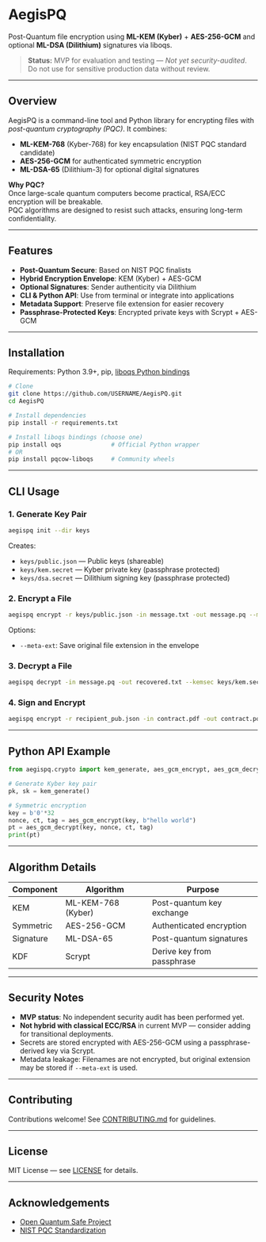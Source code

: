 
# AegisPQ

Post-Quantum file encryption using **ML-KEM (Kyber)** + **AES-256-GCM** and optional **ML-DSA (Dilithium)** signatures via liboqs.

> **Status:** MVP for evaluation and testing — *Not yet security-audited*. Do not use for sensitive production data without review.

---

## Overview

AegisPQ is a command-line tool and Python library for encrypting files with *post-quantum cryptography (PQC)*.
It combines:

- **ML-KEM-768** (Kyber-768) for key encapsulation (NIST PQC standard candidate)
- **AES-256-GCM** for authenticated symmetric encryption
- **ML-DSA-65** (Dilithium-3) for optional digital signatures

**Why PQC?**  
Once large-scale quantum computers become practical, RSA/ECC encryption will be breakable.  
PQC algorithms are designed to resist such attacks, ensuring long-term confidentiality.

---

## Features

- **Post-Quantum Secure**: Based on NIST PQC finalists
- **Hybrid Encryption Envelope**: KEM (Kyber) + AES-GCM
- **Optional Signatures**: Sender authenticity via Dilithium
- **CLI & Python API**: Use from terminal or integrate into applications
- **Metadata Support**: Preserve file extension for easier recovery
- **Passphrase-Protected Keys**: Encrypted private keys with Scrypt + AES-GCM

---

## Installation

Requirements: Python 3.9+, pip, [liboqs Python bindings](https://github.com/open-quantum-safe/liboqs-python)

```bash
# Clone
git clone https://github.com/USERNAME/AegisPQ.git
cd AegisPQ

# Install dependencies
pip install -r requirements.txt

# Install liboqs bindings (choose one)
pip install oqs              # Official Python wrapper
# OR
pip install pqcow-liboqs     # Community wheels
```

---

## CLI Usage

### 1. Generate Key Pair
```bash
aegispq init --dir keys
```
Creates:
- `keys/public.json` — Public keys (shareable)
- `keys/kem.secret` — Kyber private key (passphrase protected)
- `keys/dsa.secret` — Dilithium signing key (passphrase protected)

### 2. Encrypt a File
```bash
aegispq encrypt -r keys/public.json -in message.txt -out message.pq --meta-ext
```
Options:
- `--meta-ext`: Save original file extension in the envelope

### 3. Decrypt a File
```bash
aegispq decrypt -in message.pq -out recovered.txt --kemsec keys/kem.secret
```

### 4. Sign and Encrypt
```bash
aegispq encrypt -r recipient_pub.json -in contract.pdf -out contract.pq     --signer my_public.json --signsec my/dsa.secret --meta-ext
```

---

## Python API Example

```python
from aegispq.crypto import kem_generate, aes_gcm_encrypt, aes_gcm_decrypt

# Generate Kyber key pair
pk, sk = kem_generate()

# Symmetric encryption
key = b'0'*32
nonce, ct, tag = aes_gcm_encrypt(key, b"hello world")
pt = aes_gcm_decrypt(key, nonce, ct, tag)
print(pt)
```

---

## Algorithm Details

| Component   | Algorithm         | Purpose                   |
|-------------|-------------------|---------------------------|
| KEM         | ML-KEM-768 (Kyber) | Post-quantum key exchange |
| Symmetric   | AES-256-GCM        | Authenticated encryption  |
| Signature   | ML-DSA-65          | Post-quantum signatures   |
| KDF         | Scrypt             | Derive key from passphrase|

---

## Security Notes

- **MVP status**: No independent security audit has been performed yet.
- **Not hybrid with classical ECC/RSA** in current MVP — consider adding for transitional deployments.
- Secrets are stored encrypted with AES-256-GCM using a passphrase-derived key via Scrypt.
- Metadata leakage: Filenames are not encrypted, but original extension may be stored if `--meta-ext` is used.

---

## Contributing

Contributions welcome! See [CONTRIBUTING.md](CONTRIBUTING.md) for guidelines.

---

## License

MIT License — see [LICENSE](LICENSE) for details.

---

## Acknowledgements

- [Open Quantum Safe Project](https://openquantumsafe.org/)
- [NIST PQC Standardization](https://csrc.nist.gov/projects/post-quantum-cryptography)
